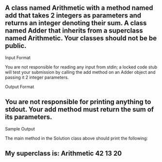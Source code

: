 A class named Arithmetic with a method named add that takes 2 integers as parameters and returns an integer denoting their sum.
A class named Adder that inherits from a superclass named Arithmetic.
Your classes should not be be public.
-------------------------------------------------------------------------------------------------------------------------------------------------------------------------

Input Format

You are not responsible for reading any input from stdin; a locked code stub will test your submission by calling the add method on an Adder object and passing it 2
integer parameters.

Output Format

You are not responsible for printing anything to stdout. Your add method must return the sum of its parameters.
-----------------------------------------------------------------------------------------------------------------------------------------------------------------------------

Sample Output

The main method in the Solution class above should print the following:

My superclass is: Arithmetic
42 13 20
----------------------------------------------------------------------------------------------------------------------------------------------------------------------------

